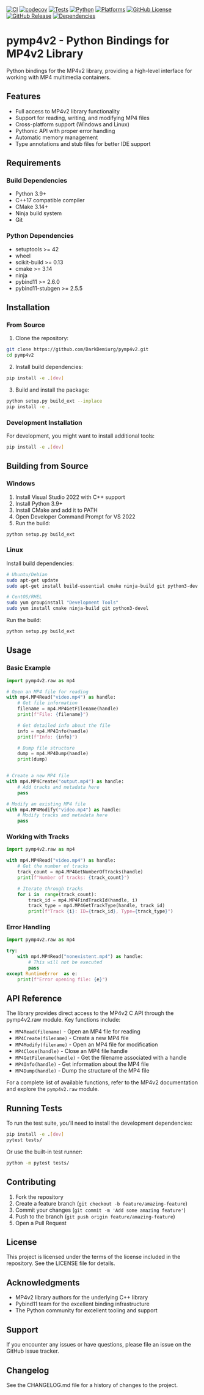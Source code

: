 [![CI](https://github.com/DarkDemiurg/pymp4v2/actions/workflows/ci.yml/badge.svg)](https://github.com/DarkDemiurg/pymp4v2/actions/workflows/ci.yml)
[![codecov](https://codecov.io/gh/DarkDemiurg/pymp4v2/graph/badge.svg?token=O01EZO3V0Q)](https://codecov.io/gh/DarkDemiurg/pymp4v2)
[![Tests](https://img.shields.io/github/actions/workflow/status/DarkDemiurg/pymp4v2/ci.yml?label=tests)](https://github.com/DarkDemiurg/pymp4v2/actions)
[![Python](https://img.shields.io/badge/python-3.9%20|%203.10%20|%203.11%20|%203.12%20|%203.13-blue.svg)](https://www.python.org/)
[![Platforms](https://img.shields.io/badge/platform-windows%20|%20linux-lightgrey.svg)](https://github.com/DarkDemiurg/pymp4v2)
[![GitHub License](https://img.shields.io/github/license/DarkDemiurg/pymp4v2)](https://github.com/DarkDemiurg/pymp4v2/blob/master/LICENSE)
[![GitHub Release](https://img.shields.io/github/v/release/DarkDemiurg/pymp4v2)](https://github.com/DarkDemiurg/pymp4v2/releases)
[![Dependencies](https://img.shields.io/librariesio/github/DarkDemiurg/pymp4v2)](https://libraries.io/github/DarkDemiurg/pymp4v2)

# pymp4v2 - Python Bindings for MP4v2 Library

Python bindings for the MP4v2 library, providing a high-level interface for working with MP4 multimedia containers.

## Features

- Full access to MP4v2 library functionality
- Support for reading, writing, and modifying MP4 files
- Cross-platform support (Windows and Linux)
- Pythonic API with proper error handling
- Automatic memory management
- Type annotations and stub files for better IDE support

## Requirements

### Build Dependencies

- Python 3.9+
- C++17 compatible compiler
- CMake 3.14+
- Ninja build system
- Git

### Python Dependencies

- setuptools >= 42
- wheel
- scikit-build >= 0.13
- cmake >= 3.14
- ninja
- pybind11 >= 2.6.0
- pybind11-stubgen >= 2.5.5

## Installation

### From Source

1. Clone the repository:

```bash
git clone https://github.com/DarkDemiurg/pymp4v2.git
cd pymp4v2
```

2. Install build dependencies:

```bash
pip install -e .[dev]
```

3. Build and install the package:

```bash
python setup.py build_ext --inplace
pip install -e .
```

### Development Installation

For development, you might want to install additional tools:

```bash
pip install -e .[dev]
```

## Building from Source

### Windows

1. Install Visual Studio 2022 with C++ support
2. Install Python 3.9+
3. Install CMake and add it to PATH
4. Open Developer Command Prompt for VS 2022
5. Run the build:

```bash
python setup.py build_ext
```

### Linux

Install build dependencies:

```bash
# Ubuntu/Debian
sudo apt-get update
sudo apt-get install build-essential cmake ninja-build git python3-dev

# CentOS/RHEL
sudo yum groupinstall "Development Tools"
sudo yum install cmake ninja-build git python3-devel
```

Run the build:

```bash
python setup.py build_ext
```

## Usage

### Basic Example

```python
import pymp4v2.raw as mp4

# Open an MP4 file for reading
with mp4.MP4Read("video.mp4") as handle:
    # Get file information
    filename = mp4.MP4GetFilename(handle)
    print(f"File: {filename}")

    # Get detailed info about the file
    info = mp4.MP4Info(handle)
    print(f"Info: {info}")

    # Dump file structure
    dump = mp4.MP4Dump(handle)
    print(dump)


# Create a new MP4 file
with mp4.MP4Create("output.mp4") as handle:
    # Add tracks and metadata here
    pass

# Modify an existing MP4 file
with mp4.MP4Modify("video.mp4") as handle:
    # Modify tracks and metadata here
    pass
```

### Working with Tracks

```python
import pymp4v2.raw as mp4

with mp4.MP4Read("video.mp4") as handle:
    # Get the number of tracks
    track_count = mp4.MP4GetNumberOfTracks(handle)
    print(f"Number of tracks: {track_count}")

    # Iterate through tracks
    for i in  range(track_count):
        track_id = mp4.MP4FindTrackId(handle, i)
        track_type = mp4.MP4GetTrackType(handle, track_id)
        print(f"Track {i}: ID={track_id}, Type={track_type}")
```

### Error Handling

```python
import pymp4v2.raw as mp4

try:
    with mp4.MP4Read("nonexistent.mp4") as handle:
        # This will not be executed
        pass
except RuntimeError  as e:
    print(f"Error opening file: {e}")
```

## API Reference

The library provides direct access to the MP4v2 C API through the pymp4v2.raw module. Key functions include:

- `MP4Read(filename)` - Open an MP4 file for reading
- `MP4Create(filename)` - Create a new MP4 file
- `MP4Modify(filename)` - Open an MP4 file for modification
- `MP4Close(handle)` - Close an MP4 file handle
- `MP4GetFilename(handle)` - Get the filename associated with a handle
- `MP4Info(handle)` - Get information about the MP4 file
- `MP4Dump(handle)` - Dump the structure of the MP4 file

For a complete list of available functions, refer to the MP4v2 documentation and explore the `pymp4v2.raw` module.

## Running Tests

To run the test suite, you'll need to install the development dependencies:

```bash
pip install -e .[dev]
pytest tests/
```

Or use the built-in test runner:

```bash
python -m pytest tests/
```

## Contributing

1. Fork the repository
2. Create a feature branch (`git checkout -b feature/amazing-feature`)
3. Commit your changes (`git commit -m 'Add some amazing feature'`)
4. Push to the branch (`git push origin feature/amazing-feature`)
5. Open a Pull Request

## License

This project is licensed under the terms of the license included in the repository. See the LICENSE file for details.

## Acknowledgments

- MP4v2 library authors for the underlying C++ library
- Pybind11 team for the excellent binding infrastructure
- The Python community for excellent tooling and support

## Support

If you encounter any issues or have questions, please file an issue on the GitHub issue tracker.

## Changelog

See the CHANGELOG.md file for a history of changes to the project.
